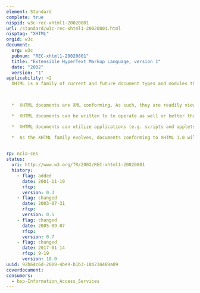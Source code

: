 ```yaml
---
element: Standard
complete: true
nispid: w3c-rec-xhtml1-20020801
url: /standard/w3c-rec-xhtml1-20020801.html
nisptag: "XHTML"
orgid: w3c
document:
  org: w3c
  pubnum: "REC-xhtml1-20020801"
  title: "Extensible HyperText Markup Language, version 1"
  date: "2002"
  version: "1"
applicability: >2
  XHTML is a family of current and future document types and modules that reproduce, subset, and extend HTML 4. XHTML family document types are XML based, and ultimately are designed to work in conjunction with XML-based user agents.  XHTML 1.0 is the first document type in the XHTML family. It is a reformulation of the three HTML 4 document types as applications of XML 1.0. It is intended to be used as a language for content that is both XML-conforming and, if some simple guidelines are followed, operates in HTML 4 conforming user agents. Developers who migrate their content to XHTML 1.0 will realize the following benefits 

  

  *  XHTML documents are XML conforming. As such, they are readily viewed, edited, and validated with standard XML tools.

  *  XHTML documents can be written to to operate as well or better than they did before in existing HTML 4-conforming user agents as well as in new, XHTML 1.0 conforming user agents.

  *  XHTML documents can utilize applications (e.g. scripts and applets) that rely upon either the HTML Document Object Model or the XML Document Object Model.

  *  As the XHTML family evolves, documents conforming to XHTML 1.0 will be more likely to interoperate within and among various XHTML environments.

  
rp: ncia-ces
status:
  uri: http://www.w3.org/TR/2002/REC-xhtml1-20020801
  history: 
    - flag: added
      date: 2001-11-19
      rfcp: 
      version: 0.3
    - flag: changed
      date: 2003-07-31
      rfcp: 
      version: 0.5
    - flag: changed
      date: 2005-09-07
      rfcp: 
      version: 0.7
    - flag: changed
      date: 2017-01-14
      rfcp: 9-19
      version: 10.0
uuid: 92b64c6d-2009-4be9-b1b3-18b234489a09
coverdocument:
consumers:
  - bsp-Information_Access_Services
---
```

